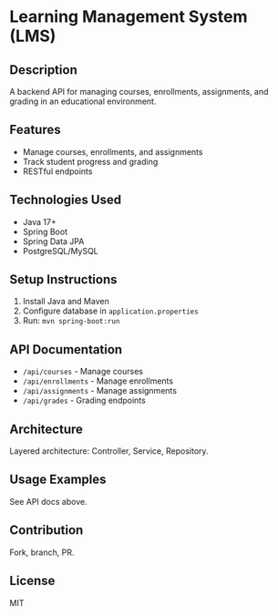 # Learning Management System (LMS)

## Description
A backend API for managing courses, enrollments, assignments, and grading in an educational environment.

## Features
- Manage courses, enrollments, and assignments
- Track student progress and grading
- RESTful endpoints

## Technologies Used
- Java 17+
- Spring Boot
- Spring Data JPA
- PostgreSQL/MySQL

## Setup Instructions
1. Install Java and Maven
2. Configure database in `application.properties`
3. Run: `mvn spring-boot:run`

## API Documentation
- `/api/courses` - Manage courses
- `/api/enrollments` - Manage enrollments
- `/api/assignments` - Manage assignments
- `/api/grades` - Grading endpoints

## Architecture
Layered architecture: Controller, Service, Repository.

## Usage Examples
See API docs above.

## Contribution
Fork, branch, PR.

## License
MIT
